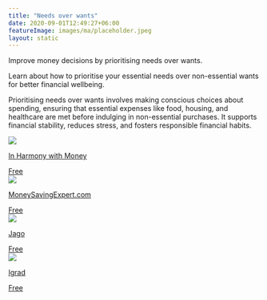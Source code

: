 ```yaml
---
title: "Needs over wants"
date: 2020-09-01T12:49:27+06:00
featureImage: images/ma/placeholder.jpeg
layout: static
---
```


Improve money decisions by prioritising needs over wants.

Learn about how to prioritise your essential needs over non-essential wants for better financial wellbeing.

Prioritising needs over wants involves making conscious choices about spending, ensuring that essential expenses like food, housing, and healthcare are met before indulging in non-essential purchases. It supports financial stability, reduces stress, and fosters responsible financial habits.

<a class="ma-link" href="https://inharmonywithmoney.com/difference-between-needs-and-wants/"><div class="ma-card ma-card-Wealth"><div class="ma-icon"><img src ="/images/Icon-check - wealth - opacity.svg"/></div><div class="ma-name"><p>In Harmony with Money</p></div><div class="ma-paid-text"><span>Free</span></div></div></a><a class="ma-link" href="https://www.moneysavingexpert.com/shopping/money-mantras/"><div class="ma-card ma-card-Wealth"><div class="ma-icon"><img src ="/images/Icon-check - wealth - opacity.svg"/></div><div class="ma-name"><p>MoneySavingExpert.com</p></div><div class="ma-paid-text"><span>Free</span></div></div></a><a class="ma-link" href="https://jago.com/en/blog/manage-money-wisely-prioritize-needs"><div class="ma-card ma-card-Wealth"><div class="ma-icon"><img src ="/images/Icon-check - wealth - opacity.svg"/></div><div class="ma-name"><p>Jago</p></div><div class="ma-paid-text"><span>Free</span></div></div></a><a class="ma-link" href="https://www.igrad.com/articles/wants-versus-needs#!"><div class="ma-card ma-card-Wealth"><div class="ma-icon"><img src ="/images/Icon-check - wealth - opacity.svg"/></div><div class="ma-name"><p>Igrad</p></div><div class="ma-paid-text"><span>Free</span></div></div></a>  

<br/><br/>






